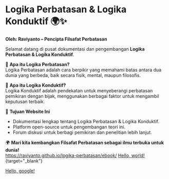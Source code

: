 # Logika Perbatasan & Logika Konduktif 🌍✨
**Oleh: Raviyanto – Pencipta Filsafat Perbatasan**

Selamat datang di pusat dokumentasi dan pengembangan **Logika Perbatasan & Logika Konduktif**.

🔹 **Apa itu Logika Perbatasan?**  
Logika Perbatasan adalah cara berpikir yang memahami batas antara dua dunia yang berbeda, baik secara fisik, mental, maupun filosofis.

🔹 **Apa itu Logika Konduktif?**  
Logika Konduktif adalah pendekatan untuk menyeberangi perbatasan pemikiran dengan bijak, menggunakan berbagai faktor untuk mengambil keputusan terbaik.

🚀 **Tujuan Website Ini**  
- Dokumentasi lengkap tentang Logika Perbatasan & Logika Konduktif.  
- Platform open-source untuk pengembangan teori ini.  
- Forum diskusi untuk berbagi pemikiran dan penelitian lebih lanjut.

🌍 **Mari kita kembangkan Filsafat Perbatasan sebagai ilmu terbuka untuk dunia!**  
https://raviyanto.github.io/logika-perbatasan/ebook/
[Hello, world!](https://raviyanto.github.io/logika-perbatasan/ebook/){target="_blank"}

<a href="https://raviyanto.github.io/logika-perbatasan/ebook/" target="_blank">Hello, google!</a>
